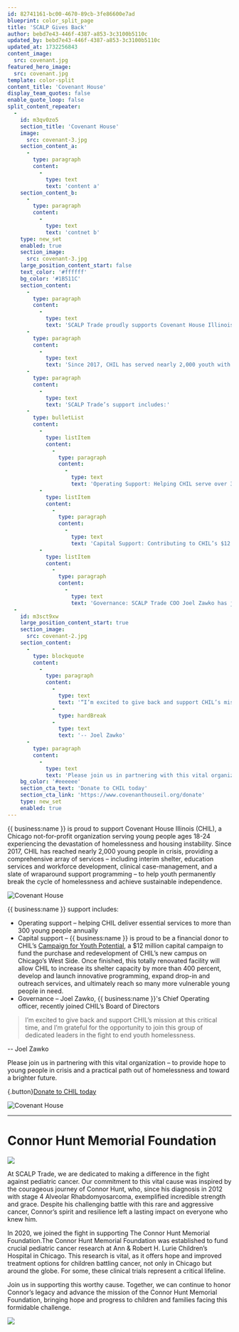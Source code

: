 ```yaml
---
id: 82741161-bc00-4670-89cb-3fe86600e7ad
blueprint: color_split_page
title: 'SCALP Gives Back'
author: bebd7e43-446f-4387-a853-3c3100b5110c
updated_by: bebd7e43-446f-4387-a853-3c3100b5110c
updated_at: 1732256843
content_image:
  src: covenant.jpg
featured_hero_image:
  src: covenant.jpg
template: color-split
content_title: 'Covenant House'
display_team_quotes: false
enable_quote_loop: false
split_content_repeater:
  -
    id: m3qv0zo5
    section_title: 'Covenant House'
    image:
      src: covenant-3.jpg
    section_content_a:
      -
        type: paragraph
        content:
          -
            type: text
            text: 'content a'
    section_content_b:
      -
        type: paragraph
        content:
          -
            type: text
            text: 'contnet b'
    type: new_set
    enabled: true
    section_image:
      src: covenant-3.jpg
    large_position_content_start: false
    text_color: '#ffffff'
    bg_color: '#1B511C'
    section_content:
      -
        type: paragraph
        content:
          -
            type: text
            text: 'SCALP Trade proudly supports Covenant House Illinois (CHIL), a nonprofit in Chicago dedicated to helping young people ages 18-24 overcome homelessness and housing instability.'
      -
        type: paragraph
        content:
          -
            type: text
            text: 'Since 2017, CHIL has served nearly 2,000 youth with vital services like shelter, education, workforce development, and clinical support, empowering them to achieve lasting independence.'
      -
        type: paragraph
        content:
          -
            type: text
            text: 'SCALP Trade’s support includes:'
      -
        type: bulletList
        content:
          -
            type: listItem
            content:
              -
                type: paragraph
                content:
                  -
                    type: text
                    text: 'Operating Support: Helping CHIL serve over 300 young people annually.'
          -
            type: listItem
            content:
              -
                type: paragraph
                content:
                  -
                    type: text
                    text: 'Capital Support: Contributing to CHIL’s $12 million campaign to expand its campus, increasing shelter capacity and outreach to support more youth.'
          -
            type: listItem
            content:
              -
                type: paragraph
                content:
                  -
                    type: text
                    text: 'Governance: SCALP Trade COO Joel Zawko has joined CHIL’s Board of Directors to support its mission.'
  -
    id: m3sct9xw
    large_position_content_start: true
    section_image:
      src: covenant-2.jpg
    section_content:
      -
        type: blockquote
        content:
          -
            type: paragraph
            content:
              -
                type: text
                text: '“I’m excited to give back and support CHIL’s mission at this critical time, and I’m grateful for the opportunity to join this group of dedicated leaders in the fight to end youth homelessness.”'
              -
                type: hardBreak
              -
                type: text
                text: '-- Joel Zawko'
      -
        type: paragraph
        content:
          -
            type: text
            text: 'Please join us in partnering with this vital organization – to provide hope to young people in crisis and a practical path out of homelessness and toward a brighter future.'
    bg_color: '#eeeeee'
    section_cta_text: 'Donate to CHIL today'
    section_cta_link: 'https://www.covenanthouseil.org/donate'
    type: new_set
    enabled: true
---
```

{{ business:name }} is proud to support Covenant House Illinois (CHIL), a Chicago not-for-profit organization serving young people ages 18-24 experiencing the devastation of homelessness and housing instability.
Since 2017, CHIL has reached nearly 2,000 young people in crisis, providing a comprehensive array of services – including interim shelter, education services and workforce development, clinical case-management, and a slate of wraparound support programming – to help youth permanently break the cycle of homelessness and achieve sustainable independence.

![Covenant House](/assets/covenant-3.jpg)

{{ business:name }} support includes:
* Operating support – helping CHIL deliver essential services to more than 300 young people annually
* Capital support – {{ business:name }} is proud to be a financial donor to CHIL’s [Campaign for Youth Potential](https://www.covenanthouseil.org/youthpotential), a $12 million capital campaign to fund the purchase and redevelopment of CHIL’s new campus on Chicago’s West Side. Once finished, this totally renovated facility will allow CHIL to increase its shelter capacity by more than 400 percent, develop and launch innovative programming, expand drop-in and outreach services, and ultimately reach so many more vulnerable young people in need.
* Governance – Joel Zawko, {{ business:name }}'s Chief Operating officer, recently joined CHIL’s Board of Directors

> I’m excited to give back and support CHIL’s mission at this critical time, and I’m grateful for the opportunity to join this group of dedicated leaders in the fight to end youth homelessness.

-- Joel Zawko

Please join us in partnering with this vital organization – to provide hope to young people in crisis and a practical path out of homelessness and toward a brighter future.

{.button}[Donate to CHIL today](https://www.covenanthouseil.org/donate)

![Covenant House](/assets/covenant-2.jpg)

---

# Connor Hunt Memorial Foundation

![](/assets/03ad996f-9149-4fc4-bb0e-42ac1268f770_2-large.jpeg)

At SCALP Trade, we are dedicated to making a difference in the fight against pediatric cancer. Our commitment to this vital cause was inspired by the courageous journey of Connor Hunt, who, since his diagnosis in 2012 with stage 4 Alveolar Rhabdomyosarcoma, exemplified incredible strength and grace. Despite his challenging battle with this rare and aggressive cancer, Connor’s spirit and resilience left a lasting impact on everyone who knew him.

In 2020, we joined the fight in supporting The Connor Hunt Memorial Foundation.The Connor Hunt Memorial Foundation was established to fund crucial pediatric cancer research at Ann & Robert H. Lurie Children’s Hospital in Chicago. This research is vital, as it offers hope and improved treatment options for children battling cancer, not only in Chicago but around the globe. For some, these clinical trials represent a critical lifeline.

Join us in supporting this worthy cause. Together, we can continue to honor Connor’s legacy and advance the mission of the Connor Hunt Memorial Foundation, bringing hope and progress to children and families facing this formidable challenge.

![](/assets/img-7071-3-large.jpeg)
